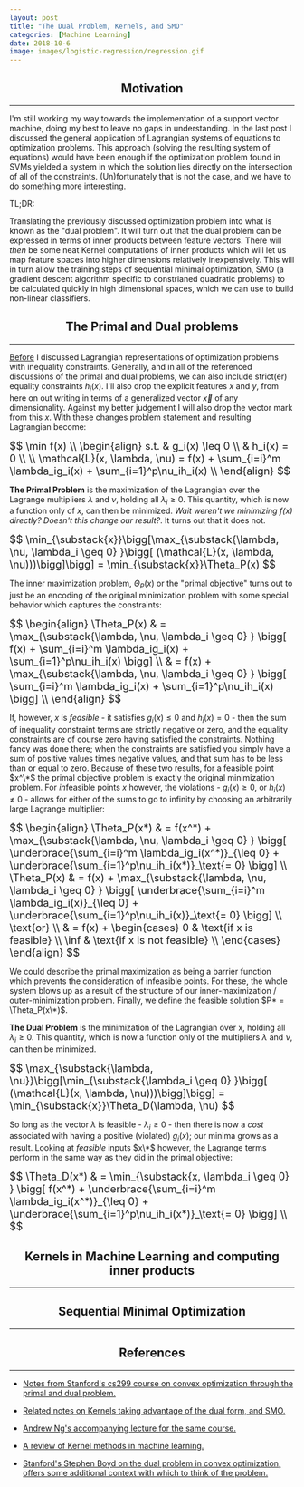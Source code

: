 ```yaml
---
layout: post
title: "The Dual Problem, Kernels, and SMO"
categories: [Machine Learning]
date: 2018-10-6
image: images/logistic-regression/regression.gif
---
```


<script type="text/x-mathjax-config">
MathJax.Hub.Config({
  CommonHTML: { scale: 150 },
  tex2jax: {inlineMath: [['$','$'], ['\\(','\\)']]}
});
</script>
<script type="text/javascript" async
src="https://cdnjs.cloudflare.com/ajax/libs/mathjax/2.7.0/MathJax.js?config=TeX-AMS-MML_HTMLorMML" type="text/javascript"></script>

<h2 align="center">Motivation</h2><hr>

I'm still working my way towards the implementation of a support vector machine, doing my best to leave no gaps in understanding. In the last post I discussed the general application of Lagrangian systems of equations to optimization problems. This approach (solving the resulting system of equations) would have been enough if the optimization problem found in SVMs yielded a system in which the solution lies directly on the intersection of all of the constraints. (Un)fortunately that is not the case, and we have to do something more interesting.

TL;DR:

Translating the previously discussed optimization problem into what is known as the "dual problem". It will turn out that the dual problem can be expressed in terms of inner products between feature vectors. There will *then* be some neat Kernel computations of inner products which will let us map feature spaces into higher dimensions relatively inexpensively. This will in turn allow the training steps of sequential minimal optimization, SMO (a gradient descent algorithm specific to constrianed quadratic problems) to be calculated quickly in high dimensional spaces, which we can use to build non-linear classifiers.

<h2 align="center">The Primal and Dual problems</h2><hr>

[Before](https://kyle-lewis.github.io/machine%20learning/2018/09/15/Constrained-Maximization-and-Lagrange-Multipliers.html) I discussed Lagrangian representations of optimization problems with inequality constraints. Generally, and in all of the referenced discussions of the primal and dual problems, we can also include strict(er) equality constraints $h_i(x)$. I'll also drop the explicit features $x$ and $y$, from here on out writing in terms of a generalized vector $\vec{x}$ of any dimensionality. Against my better judgement I will also drop the vector mark from this $x$. With these changes problem statement and resulting Lagrangian become:

<div style="font-size: 130%;">
	$$ 
	\min f(x) \\
	\begin{align}
	s.t. & g_i(x) \leq 0 \\
	& h_i(x) = 0 \\
	\\
	\mathcal{L}(x, \lambda, \nu) = f(x) + \sum_{i=i}^m \lambda_ig_i(x) + \sum_{i=1}^p\nu_ih_i(x) \\
	\end{align}
	$$
</div>

**The Primal Problem** is the maximization of the Lagrangian over the Lagrange multipliers $\lambda$ and $\nu$, holding all $\lambda_i \geq 0$. This quantity, which is now a function only of $x$, can then be minimized. *Wait weren't we minimizing f(x) directly? Doesn't this change our result?*. It turns out that it does not.

<div style="font-size: 130%;">
	$$ 
	\min_{\substack{x}}\bigg[\max_{\substack{\lambda, \nu, \lambda_i \geq 0} }\bigg[ (\mathcal{L}(x, \lambda, \nu)))\bigg]\bigg] = \min_{\substack{x}}\Theta_P(x)
	$$
</div>

The inner maximization problem, $\Theta_P(x)$ or the "primal objective" turns out to just be an encoding of the original minimization problem with some special behavior which captures the constraints:

<div style="font-size: 130%;">
	$$ 
	\begin{align}
	\Theta_P(x) & = \max_{\substack{\lambda, \nu, \lambda_i \geq 0} } \bigg[ f(x) + \sum_{i=i}^m \lambda_ig_i(x) + \sum_{i=1}^p\nu_ih_i(x) \bigg] \\
	& = f(x) + \max_{\substack{\lambda, \nu, \lambda_i \geq 0} } \bigg[ \sum_{i=i}^m \lambda_ig_i(x) + \sum_{i=1}^p\nu_ih_i(x) \bigg] \\
	\end{align}
	$$
</div>

If, however, $x$ is *feasible* - it satisfies $g_i(x) \leq 0$ and $h_i(x) = 0$ - then the sum of inequality constraint terms are strictly negative or zero, and the equality constraints are of course zero having satisfied the constraints. Nothing fancy was done there; when the constraints are satisfied you simply have a sum of positive values times negative values, and that sum has to be less than or equal to zero. Because of these two results, for a feasible point $x^\*$ the primal objective problem is exactly the original minimization problem. For *in*feasible points $x$ however, the violations - $g_i(x) \geq 0$, or $h_i(x) \neq 0$ - allows for either of the sums to go to infinity by choosing an arbitrarily large Lagrange multiplier:

<div style="font-size: 130%;">
	$$ 
	\begin{align}
	\Theta_P(x*) & = f(x^*) + \max_{\substack{\lambda, \nu, \lambda_i \geq 0} } \bigg[ \underbrace{\sum_{i=i}^m \lambda_ig_i(x^*)}_{\leq 0} + \underbrace{\sum_{i=1}^p\nu_ih_i(x*)}_\text{= 0} \bigg] \\
	\Theta_P(x) & = f(x) + \max_{\substack{\lambda, \nu, \lambda_i \geq 0} } \bigg[ \underbrace{\sum_{i=i}^m \lambda_ig_i(x)}_{\leq 0} + \underbrace{\sum_{i=1}^p\nu_ih_i(x)}_\text{= 0} \bigg] \\
	\text{or} \\
	& = f(x) + \begin{cases}
				0 & \text{if x is feasible} \\
				\inf & \text{if x is not feasible} \\
				\end{cases}
	\end{align}
	$$
</div>

We could describe the primal maximization as being a barrier function which prevents the consideration of infeasible points. For these, the whole system blows up as a result of the structure of our inner-maximization / outer-minimization problem. Finally, we define the feasible solution $P* = \Theta_P(x\*)$.

**The Dual Problem** is the minimization of the Lagrangian over x, holding all $\lambda_i \geq 0$. This quantity, which is now a function only of the multipliers $\lambda$ and $\nu$, can then be minimized. 

<div style="font-size: 130%;">
	$$ 
	\max_{\substack{\lambda, \nu}}\bigg[\min_{\substack{\lambda_i \geq 0} }\bigg[ (\mathcal{L}(x, \lambda, \nu)))\bigg]\bigg] = \min_{\substack{x}}\Theta_D(\lambda, \nu)
	$$
</div>

So long as the vector $\lambda$ is feasible - $\lambda_i \geq 0$ - then there is now a *cost* associated with having a positive (violated) $g_i(x)$; our minima grows as a result. Looking at *feasible* inputs $x\*$ however, the Lagrange terms perform in the same way as they did in the primal objective:

<div style="font-size: 130%;">
	$$ 
	\Theta_D(x*) & = \min_{\substack{x, \lambda_i \geq 0} } \bigg[ f(x^*) + \underbrace{\sum_{i=i}^m \lambda_ig_i(x^*)}_{\leq 0} + \underbrace{\sum_{i=1}^p\nu_ih_i(x*)}_\text{= 0} \bigg] \\
	$$
</div>




<h2 align="center">Kernels in Machine Learning and computing inner products</h2><hr>


<h2 align="center">Sequential Minimal Optimization</h2><hr>


<h2 align="center">References</h2><hr>

- <a href="http://cs229.stanford.edu/section/cs229-cvxopt2.pdf" target="_blank"> Notes from Stanford's cs299 course on convex optimization through the primal and dual problem. 

- <a href="http://cs229.stanford.edu/notes/cs229-notes3.pdf" target="_blank"> Related notes on Kernels taking advantage of the dual form, and SMO.

- <a href="https://www.youtube.com/watch?v=s8B4A5ubw6c&index=8&list=PLA89DCFA6ADACE599&t=1160s" target="_blank"> Andrew Ng's accompanying lecture for the same course. 

- <a href="https://pdfs.semanticscholar.org/2862/e7b8fefb209cdb4c47a1643f2af71cd67b00.pdf" target="_blank"> A review of Kernel methods in machine learning. 

- <a href="https://youtu.be/FJVmflArCXc" target="_blank"> Stanford's Stephen Boyd on the dual problem in convex optimization, offers some additional context with which to think of the problem. 

